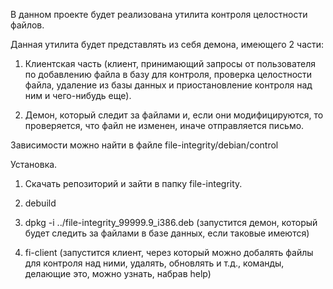 В данном проекте будет реализована утилита контроля целостности файлов.

Данная утилита будет представлять из себя демона, имеющего 2 части:

1. Клиентская часть (клиент, принимающий запросы от пользователя по добавлению файла в базу для контроля, проверка целостности файла, удаление из базы данных и приостановление контроля над ним и чего-нибудь еще).

2. Демон, который следит за файлами и, если они модифицируются, то проверяется, что файл не изменен, иначе отправляется письмо.


Зависимости можно найти в файле file-integrity/debian/control

Установка.

1. Скачать репозиторий и зайти в папку file-integrity.

2. debuild

3. dpkg -i ../file-integrity_99999.9_i386.deb (запустится демон, который будет следить за файлами в базе данных, еcли таковые имеются)

4. fi-client (запустится клиент, через который можно добалять файлы для контроля над ними, удалять, обновлять и т.д., команды, делающие это, можно узнать, набрав help)





